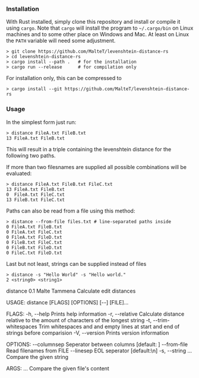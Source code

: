 ### Installation

With Rust installed, simply clone this repository and install or compile it using `cargo`. Note that `cargo` will install the program
to `~/.cargo/bin` on Linux machines and to some other place on Windows and Mac. At least on Linux the `PATH` variable will need some adjustment.

```shell
> git clone https://github.com/MalteT/levenshtein-distance-rs
> cd levenshtein-distance-rs
> cargo install --path .   # for the installation
> cargo run --release      # for compilation only
```

For installation only, this can be compressed to
```shell
> cargo install --git https://github.com/MalteT/levenshtein-distance-rs
```

### Usage

In the simplest form just run:
```shell
> distance FileA.txt FileB.txt
13 FileA.txt FileB.txt
```
This will result in a triple containing the levenshtein distance for the following two paths.

If more than two filesnames are supplied all possible combinations will be evaluated:
```shell
> distance FileA.txt FileB.txt FileC.txt
13 FileA.txt FileB.txt
0  FileA.txt FileC.txt
13 FileB.txt FileC.txt
```

Paths can also be read from a file using this method:
```shell
> distance --from-file files.txt # line-separated paths inside
0 FileA.txt FileB.txt
0 FileA.txt FileC.txt
0 FileA.txt FileD.txt
0 FileB.txt FileC.txt
0 FileB.txt FileD.txt
0 FileC.txt FileD.txt
```

Last but not least, strings can be supplied instead of files
```shell
> distance -s "Hello World" -s "Hello world."
2 <string0> <string1>
```


distance 0.1
Malte Tammena
Calculate edit distances

USAGE:
    distance [FLAGS] [OPTIONS] [--] [FILE]...

FLAGS:
    -h, --help                Prints help information
    -r, --relative            Calculate distance relative to the amount of characters of the longest string
    -t, --trim-whitespaces    Trim whitespaces and and empty lines at start and end of strings before comparision
    -V, --version             Prints version information

OPTIONS:
        --columnsep <SEP>       Seperator between columns [default:  ]
        --from-file <FILE>      Read filenames from FILE
        --linesep <SEP>         EOL seperator [default:\n]
    -s, --string <STRING>...    Compare the given string

ARGS:
    <FILE>...    Compare the given file's content
```
